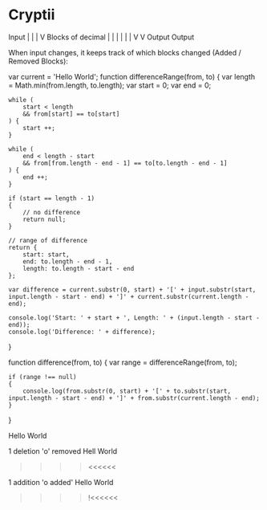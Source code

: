 
Cryptii
=======

Input
  |
  |
  |
  V
Blocks of decimal
  |          |
  |          |
  |          |
  V          V
Output     Output


When input changes, it keeps track of which blocks changed (Added / Removed Blocks):


var current = 'Hello World';
function differenceRange(from, to)
{
	var length = Math.min(from.length, to.length);
	var start = 0;
	var end = 0;

	while (
		start < length
		&& from[start] == to[start]
	) {
		start ++;
	}

	while (
		end < length - start
		&& from[from.length - end - 1] == to[to.length - end - 1]
	) {
		end ++;
	}

	if (start == length - 1)
	{
		// no difference
		return null;
	}

	// range of difference
	return {
		start: start,
		end: to.length - end - 1,
		length: to.length - start - end
	};

	var difference = current.substr(0, start) + '[' + input.substr(start, input.length - start - end) + ']' + current.substr(current.length - end);

	console.log('Start: ' + start + ', Length: ' + (input.length - start - end));
	console.log('Difference: ' + difference);
}

function difference(from, to)
{
	var range = differenceRange(from, to);

	if (range !== null)
	{
		console.log(from.substr(0, start) + '[' + to.substr(start, input.length - start - end) + ']' + from.substr(current.length - end);
	}
}


Hello World

1 deletion
'o' removed
Hell World
>>>><<<<<<

1 addition
'o added'
Hello World
>>>>!<<<<<<
